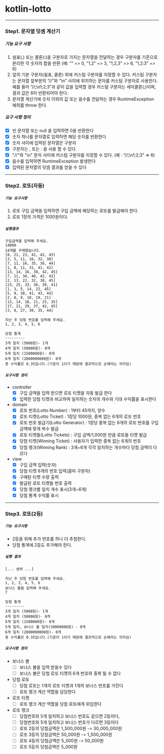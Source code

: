   # kotlin-lotto

---
### Step1. 문자열 덧셈 계산기

##### 기능 요구 사항
1. 쉼표(,) 또는 콜론(:)을 구분자로 가지는 문자열을 전달하는 경우 
   구분자를 기준으로 분리한 각 숫자의 합을 반환 (예: “” => 0, "1,2" => 3, "1,2,3" => 6, “1,2:3” => 6)
2. 앞의 기본 구분자(쉼표, 콜론) 외에 커스텀 구분자를 지정할 수 있다. 커스텀 구분자는 문자열 앞부분의 “//”와 “\n” 사이에 위치하는 문자를 커스텀 구분자로 사용한다. 
   예를 들어 “//;\n1;2;3”과 같이 값을 입력할 경우 
   커스텀 구분자는 세미콜론(;)이며, 결과 값은 6이 반환되어야 한다.
3. 문자열 계산기에 숫자 이외의 값 또는 음수를 전달하는 경우 RuntimeException 예외를 throw 한다.

##### 요구 사항 정리
 - [x] 빈 문자열 또는 null 을 입력하면 0을 반환한다
 - [x] 숫자 하나를 문자열로 입력하면 해당 숫자를 반환한다
 - [x] 숫자 사이에 입력된 문자열은 구분자
 - [x] 구분자는 , 또는 : 을 사용 할 수 있다
 - [x] "//"와 "\n" 문자 사이에 커스텀 구분자를 지정할 수 있다. (예 : “//;\n1;2;3” => 6)
 - [x] 음수를 입력하면 RuntimeException 발생한다
 - [x] 입력된 문자열의 덧셈 결과를 얻을 수 있다

---

### Step2. 로또(자동)

##### `기능 요구사항`
1. 로또 구입 금액을 입력하면 구입 금액에 해당하는 로또를 발급해야 한다.
2. 로또 1장의 가격은 1000원이다.

##### `실행결과`
```
구입금액을 입력해 주세요.
14000
14개를 구매했습니다.
[8, 21, 23, 41, 42, 43]
[3, 5, 11, 16, 32, 38]
[7, 11, 16, 35, 36, 44]
[1, 8, 11, 31, 41, 42]
[13, 14, 16, 38, 42, 45]
[7, 11, 30, 40, 42, 43]
[2, 13, 22, 32, 38, 45]
[23, 25, 33, 36, 39, 41]
[1, 3, 5, 14, 22, 45]
[5, 9, 38, 41, 43, 44]
[2, 8, 9, 18, 19, 21]
[13, 14, 18, 21, 23, 35]
[17, 21, 29, 37, 42, 45]
[3, 8, 27, 30, 35, 44]

지난 주 당첨 번호를 입력해 주세요.
1, 2, 3, 4, 5, 6

당첨 통계
---------
3개 일치 (5000원)- 1개
4개 일치 (50000원)- 0개
5개 일치 (1500000원)- 0개
6개 일치 (2000000000원)- 0개
총 수익률은 0.35입니다.(기준이 1이기 때문에 결과적으로 손해라는 의미임)
```

##### `요구사항 정리`

- controller
  - [x] 구입 금액을 입력 받으면 로또 티켓을 자동 발급 한다
  - [x] 입력한 당첨 티켓과 비교하여 일치하는 숫자의 개수와 기대 수익률을 표시한다  
- domain
  - [x] 로또 번호(Lotto Number) : 1부터 45까지, 양수
  - [x] 로또 티켓(Lotto Ticket) : 1장당 1000원, 중복 없는 6개의 로또 번호
  - [x] 로또 번호 발급기(Lotto Generator) : 1장당 중복 없는 6개의 로또 번호를 구입금액에 맞게 복수 발급
  - [x] 로또 티켓들(Lotto Tickets) : 구입 금액/1,000원 만큼 로또들 티켓 발급 
  - [x] 당첨 티켓(Winning Ticket) : 사용자가 입력한 중복 없는 6개의 번호
  - [x] 당첨 랭크(Winning Rank) : 3개~6개 각각 일치하는 개수마다 당첨 금액이 다르다
- view
  - [x] 구입 금액 입력(숫자)
  - [x] 당첨 티켓 6개의 번호 입력(콤마 구분자)
  - [x] 구매된 티켓 수량 출력 
  - [x] 발급된 로또 티켓들 번호 출력
  - [x] 당첨 랭크별 일치 개수 표시(3개~6개)
  - [x] 당첨 통계 수익률 표시

 ---
### Step3. 로또(2등)

##### `기능 요구사항`
- 2등을 위해 추가 번호를 하나 더 추첨한다.
- 당첨 통계에 2등도 추가해야 한다.

##### `실행 결과`
```text
[... 생략 ...]

지난 주 당첨 번호를 입력해 주세요.
1, 2, 3, 4, 5, 6
보너스 볼을 입력해 주세요.
7

당첨 통계
---------
3개 일치 (5000원)- 1개
4개 일치 (50000원)- 0개
5개 일치 (1500000원)- 0개
5개 일치, 보너스 볼 일치(30000000원) - 0개
6개 일치 (2000000000원)- 0개
총 수익률은 0.35입니다.(기준이 1이기 때문에 결과적으로 손해라는 의미임)
```

##### `요구사항 정리`
- 보너스 볼
  - [ ] 보너스 볼을 입력 받을수 있다
  - [ ] 보너스 볼은 당첨 로또 티켓의 6개 번호와 중복 될 수 없다
- 당첨 로또
  - [ ] 당첨 로또는 1개의 로또 티켓과 1개의 보너스 번호를 가진다
  - [ ] 로또 랭크 계산 역할을 담당한다
- 로또 티켓
  - [ ] 로또 랭크 계산 역할을 당첨 로또에게 위임한다
- 로또 랭크
  - [ ] 당첨번호와 5개 일치하고 보너스 번호도 같으면 2등이다, 
  - [ ] 당첨번호와 5개 일치하고 보너스 번호가 다르면 3등이다
  - [ ] 로또 2등의 당첨금액은 1_500_000원 -> 30_000_000원
  - [ ] 로또 3등의 당첨금액은 50_000원 -> 1_500_000원
  - [ ] 로또 4등의 당첨금액은 5_000원 -> 50_000원
  - [ ] 로또 5등의 당첨금액은 5_000원 
